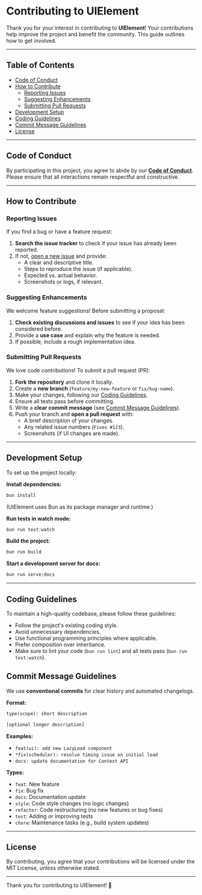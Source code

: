 # Contributing to UIElement

Thank you for your interest in contributing to **UIElement**! Your contributions help improve the project and benefit the community. This guide outlines how to get involved.

---

## Table of Contents

- [Code of Conduct](#code-of-conduct)
- [How to Contribute](#how-to-contribute)
  - [Reporting Issues](#reporting-issues)
  - [Suggesting Enhancements](#suggesting-enhancements)
  - [Submitting Pull Requests](#submitting-pull-requests)
- [Development Setup](#development-setup)
- [Coding Guidelines](#coding-guidelines)
- [Commit Message Guidelines](#commit-message-guidelines)
- [License](#license)

---

## Code of Conduct

By participating in this project, you agree to abide by our **[Code of Conduct](CODE_OF_CONDUCT.md)**. Please ensure that all interactions remain respectful and constructive.

---

## How to Contribute

### Reporting Issues

If you find a bug or have a feature request:

1. **Search the issue tracker** to check if your issue has already been reported.
2. If not, [open a new issue](https://github.com/zeixcom/ui-element/issues/new) and provide:
   - A clear and descriptive title.
   - Steps to reproduce the issue (if applicable).
   - Expected vs. actual behavior.
   - Screenshots or logs, if relevant.

### Suggesting Enhancements

We welcome feature suggestions! Before submitting a proposal:

1. **Check existing discussions and issues** to see if your idea has been considered before.
2. Provide a **use case** and explain why the feature is needed.
3. If possible, include a rough implementation idea.

### Submitting Pull Requests

We love code contributions! To submit a pull request (PR):

1. **Fork the repository** and clone it locally.
2. Create a **new branch** (`feature/my-new-feature` or `fix/bug-name`).
3. Make your changes, following our [Coding Guidelines](#coding-guidelines).
4. Ensure all tests pass before committing.
5. Write a **clear commit message** (see [Commit Message Guidelines](#commit-message-guidelines)).
6. Push your branch and **open a pull request** with:
   - A brief description of your changes.
   - Any related issue numbers (`Fixes #123`).
   - Screenshots (if UI changes are made).

---

## Development Setup

To set up the project locally:

**Install dependencies:**

```sh
bun install
```

(UIElement uses Bun as its package manager and runtime.)

**Run tests in watch mode:**

```sh
bun run test:watch
```

**Build the project:**

```sh
bun run build
```

**Start a development server for docs:**

```sh
bun run serve:docs
```

---

## Coding Guidelines

To maintain a high-quality codebase, please follow these guidelines:

* Follow the project's existing coding style.
* Avoid unnecessary dependencies.
* Use functional programming principles where applicable.
* Prefer composition over inheritance.
* Make sure to lint your code (`bun run lint`) and all tests pass (`bun run test:watch`).

## Commit Message Guidelines

We use **conventional commits** for clear history and automated changelogs.

**Format:**

```txt
type(scope): short description

[optional longer description]
```

**Examples:**

* `feat(ui): add new LazyLoad component`
* `*fix(scheduler): resolve timing issue on initial load`
* `docs: update documentation for Context API`

**Types:**

* `feat`: New feature
* `fix`: Bug fix
* `docs`: Documentation update
* `style`: Code style changes (no logic changes)
* `refactor`: Code restructuring (no new features or bug fixes)
* `test`: Adding or improving tests
* `chore`: Maintenance tasks (e.g., build system updates)

---

## License

By contributing, you agree that your contributions will be licensed under the MIT License, unless otherwise stated.

---

Thank you for contributing to UIElement! 🚀
